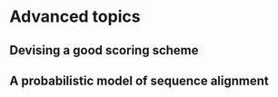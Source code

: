 # Advanced topics

## Devising a good scoring scheme

## A probabilistic model of sequence alignment



